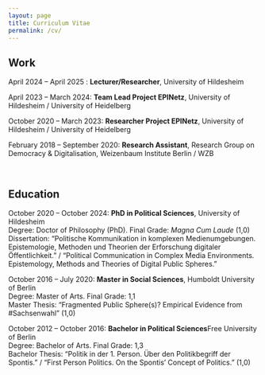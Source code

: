 ```yaml
---
layout: page
title: Curriculum Vitae
permalink: /cv/
---
```


## Work

April 2024 – April 2025 : **Lecturer/Researcher**, University of Hildesheim

April 2023 – March 2024: **Team Lead Project EPINetz**, University of Hildesheim / University of Heidelberg

October 2020 – March 2023: **Researcher Project EPINetz**, University of Hildesheim / University of Heidelberg

February 2018 – September 2020: **Research Assistant**, Research Group on Democracy & Digitalisation, Weizenbaum Institute Berlin / WZB

 
## Education

October 2020 – October 2024: **PhD in Political Sciences**, University of Hildesheim\
Degree: Doctor of Philosophy (PhD). Final Grade: _Magna Cum Laude_ (1,0)\
Dissertation: “Politische Kommunikation in komplexen Medienumgebungen. Epistemologie, Methoden und Theorien der Erforschung digitaler Öffentlichkeit.” / “Political Communication in Complex Media Environments. Epistemology, Methods and Theories of Digital Public Spheres.”

October 2016 – July 2020: **Master in Social Sciences**, Humboldt University of Berlin\
Degree: Master of Arts. Final Grade: 1,1\
Master Thesis: “Fragmented Public Sphere(s)? Empirical Evidence from \#Sachsenwahl” (1,0)

October 2012 – October 2016: **Bachelor in Political Sciences**Free University of Berlin\
Degree: Bachelor of Arts. Final Grade: 1,3\
Bachelor Thesis: “Politik in der 1. Person. Über den Politikbegriff der Spontis.” / “First Person Politics. On the Spontis’ Concept of Politics.” (1,0)


